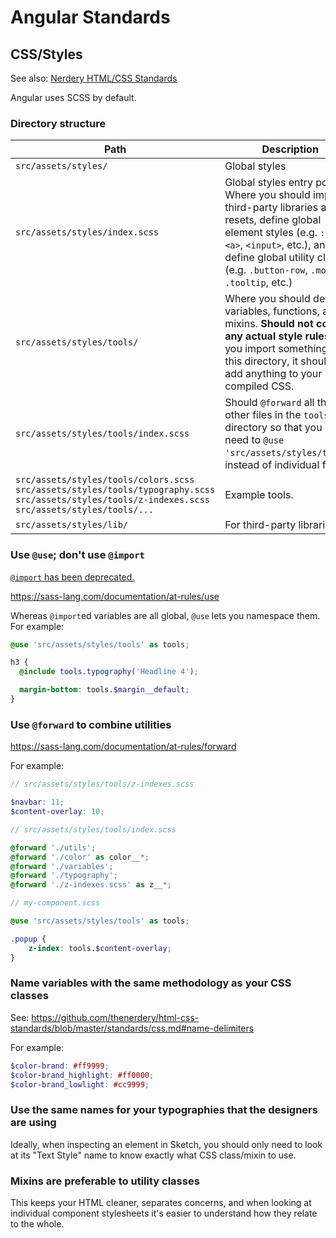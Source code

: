 # Angular Standards

## CSS/Styles

See also: [Nerdery HTML/CSS Standards](https://github.com/thenerdery/html-css-standards/blob/master/standards/css.md)

Angular uses SCSS by default.

### Directory structure

Path | Description
--|--
`src/assets/styles/` | Global styles
`src/assets/styles/index.scss` | Global styles entry point. Where you should import third-party libraries and resets, define global element styles (e.g. `:root`, `<a>`, `<input>`, etc.), and define global utility classes (e.g. `.button-row`, `.modal`, `.tooltip`, etc.)
`src/assets/styles/tools/` | Where you should define variables, functions, and mixins. **Should not contain any actual style rules** -- if you import something from this directory, it shouldn't add anything to your compiled CSS.
`src/assets/styles/tools/index.scss` | Should `@forward` all the other files in the `tools` directory so that you only need to `@use 'src/assets/styles/tools'`, instead of individual files.
`src/assets/styles/tools/colors.scss`<br>`src/assets/styles/tools/typography.scss`<br>`src/assets/styles/tools/z-indexes.scss`<br>`src/assets/styles/tools/...` | Example tools.
`src/assets/styles/lib/` | For third-party libraries

### Use `@use`; don't use `@import`

[`@import` has been deprecated.](https://sass-lang.com/documentation/at-rules/import)

https://sass-lang.com/documentation/at-rules/use

Whereas `@import`ed variables are all global, `@use` lets you namespace them. For example:

```scss
@use 'src/assets/styles/tools' as tools;

h3 {
  @include tools.typography('Headline 4');

  margin-bottom: tools.$margin__default;
}
```

### Use `@forward` to combine utilities

https://sass-lang.com/documentation/at-rules/forward

For example:

```scss
// src/assets/styles/tools/z-indexes.scss

$navbar: 11;
$content-overlay: 10;
```

```scss
// src/assets/styles/tools/index.scss

@forward './utils';
@forward './color' as color__*;
@forward './variables';
@forward './typography';
@forward './z-indexes.scss' as z__*;
```

```scss
// my-component.scss

@use 'src/assets/styles/tools' as tools;

.popup {
    z-index: tools.$content-overlay;
}
```

### Name variables with the same methodology as your CSS classes

See: https://github.com/thenerdery/html-css-standards/blob/master/standards/css.md#name-delimiters

For example:

```scss
$color-brand: #ff9999;
$color-brand_highlight: #ff0000;
$color-brand_lowlight: #cc9999;
```

### Use the same names for your typographies that the designers are using

Ideally, when inspecting an element in Sketch, you should only need to look at its "Text Style" name to know exactly what CSS class/mixin to use.

### Mixins are preferable to utility classes

This keeps your HTML cleaner, separates concerns, and when looking at individual component stylesheets it's easier to understand how they relate to the whole.
